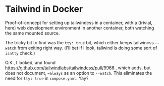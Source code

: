 # Tailwind in Docker

Proof-of-concept for setting up tailwindcss in a container,
with a (trivial, here) web development environment in another
container, both watching the same mounted source.

The tricky bit to find was the `tty: true` bit, which
either keeps tailwincss `--watch` from exiting right way. (I'll bet
if I look, tailwind is doing some sort of `isatty` check.)

O.K., I looked, and found https://github.com/tailwindlabs/tailwindcss/pull/9966 ,
which adds, but does not document, `=always` as an option to `--watch`.
This eliminates the need for `tty: true` in `compose.yaml`. Yay?
